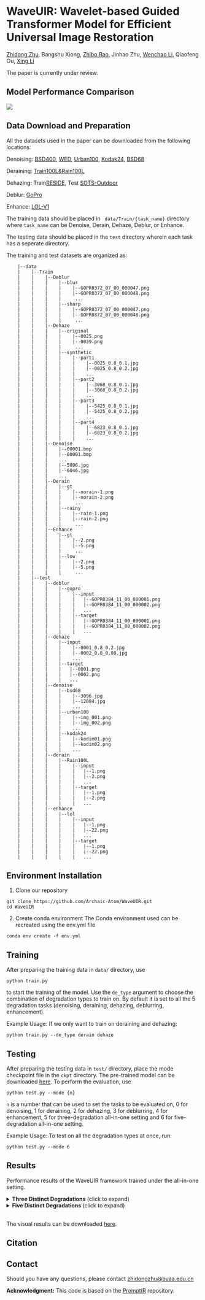 # WaveUIR: Wavelet-based Guided Transformer Model for Efficient Universal Image Restoration

[Zhidong Zhu](https://scholar.google.com/citations?user=gMoJbSsAAAAJ&hl=zh-CN), Bangshu Xiong, [Zhibo Rao](https://scholar.google.com/citations?user=36YvjLAAAAAJ&hl=zh-CN), Jinhao Zhu, [Wenchao Li](https://scholar.google.com/citations?hl=zh-CN&user=ph9tt1oAAAAJ), Qiaofeng Ou, [Xing Li](https://scholar.google.com/citations?user=8IcXm6AAAAAJ&hl=zh-CN)

The paper is currently under review.

## Model Performance Comparison
<img src = "figs/WaveUIR_Comparison.png"> 

## Data Download and Preparation

All the datasets used in the paper can be downloaded from the following locations:

Denoising: [BSD400](https://drive.google.com/file/d/1idKFDkAHJGAFDn1OyXZxsTbOSBx9GS8N/view?usp=sharing), [WED](https://drive.google.com/file/d/1e62XGdi5c6IbvkZ70LFq0KLRhFvih7US/view?usp=sharing), [Urban100](https://drive.google.com/drive/folders/1B3DJGQKB6eNdwuQIhdskA64qUuVKLZ9u), [Kodak24](https://r0k.us/graphics/kodak/), [BSD68](https://github.com/clausmichele/CBSD68-dataset/tree/master/CBSD68/original)

Deraining: [Train100L&Rain100L](https://drive.google.com/drive/folders/1-_Tw-LHJF4vh8fpogKgZx1EQ9MhsJI_f?usp=sharing)

Dehazing: Train[RESIDE](https://sites.google.com/view/reside-dehaze-datasets/reside-%CE%B2), Test [SOTS-Outdoor](https://sites.google.com/view/reside-dehaze-datasets/reside-v0)

Deblur: [GoPro](https://drive.google.com/file/d/1y_wQ5G5B65HS_mdIjxKYTcnRys_AGh5v/view?usp=sharing)

Enhance: [LOL-V1](https://daooshee.github.io/BMVC2018website/)

The training data should be placed in ``` data/Train/{task_name}``` directory where ```task_name``` can be Denoise, Derain, Dehaze, Deblur, or Enhance.

The testing data should be placed in the ```test``` directory wherein each task has a seperate directory. 

The training and test datasets are organized as:


```
    |--data   
    |    |--Train
    |    |    |--Deblur
    |    |    |    |--blur
    |    |    |    |    |--GOPR0372_07_00_000047.png
    |    |    |    |    |--GOPR0372_07_00_000048.png
    |    |    |    |     ...
    |    |    |    |--sharp
    |    |    |    |    |--GOPR0372_07_00_000047.png
    |    |    |    |    |--GOPR0372_07_00_000048.png
    |    |    |    |     ...
    |    |    |--Dehaze
    |    |    |    |--original
    |    |    |    |    |--0025.png
    |    |    |    |    |--0039.png
    |    |    |    |     ...
    |    |    |    |--synthetic
    |    |    |    |    |--part1
    |    |    |    |    |    |--0025_0.8_0.1.jpg
    |    |    |    |    |    |--0025_0.8_0.2.jpg
    |    |    |    |    |    ...
    |    |    |    |    |--part2
    |    |    |    |    |    |--3068_0.8_0.1.jpg
    |    |    |    |    |    |--3068_0.8_0.2.jpg
    |    |    |    |    |    ...    
    |    |    |    |    |--part3
    |    |    |    |    |    |--5425_0.8_0.1.jpg
    |    |    |    |    |    |--5425_0.8_0.2.jpg
    |    |    |    |    |    ...   
    |    |    |    |    |--part4
    |    |    |    |    |    |--6823_0.8_0.1.jpg
    |    |    |    |    |    |--6823_0.8_0.2.jpg
    |    |    |    |    |    ...
    |    |    |--Denoise
    |    |    |    |--00001.bmp
    |    |    |    |--00001.bmp
    |    |    |    ...
    |    |    |    |--5096.jpg
    |    |    |    |--6046.jpg
    |    |    |    ...
    |    |    |--Derain
    |    |    |    |--gt
    |    |    |    |    |--norain-1.png
    |    |    |    |    |--norain-2.png
    |    |    |    |     ...
    |    |    |    |--rainy
    |    |    |    |    |--rain-1.png
    |    |    |    |    |--rain-2.png
    |    |    |    |     ...
    |    |    |--Enhance
    |    |    |    |--gt
    |    |    |    |    |--2.png
    |    |    |    |    |--5.png
    |    |    |    |     ...
    |    |    |    |--low
    |    |    |    |    |--2.png
    |    |    |    |    |--5.png
    |    |    |    |     ...
    |    |--test
    |    |    |--deblur
    |    |    |    |--gopro
    |    |    |    |    |--input
    |    |    |    |    |   |--GOPR0384_11_00_000001.png
    |    |    |    |    |   |--GOPR0384_11_00_000002.png
    |    |    |    |    |   ...
    |    |    |    |    |--target
    |    |    |    |    |   |--GOPR0384_11_00_000001.png
    |    |    |    |    |   |--GOPR0384_11_00_000002.png
    |    |    |    |    |   ...
    |    |    |--dehaze
    |    |    |    |--input
    |    |    |    |    |--0001_0.8_0.2.jpg
    |    |    |    |    |--0002_0.8_0.08.jpg
    |    |    |    |    ...
    |    |    |    |--target
    |    |    |    |   |--0001.png
    |    |    |    |   |--0002.png
    |    |    |    |   ...
    |    |    |--denoise
    |    |    |    |--bsd68
    |    |    |    |    |--3096.jpg
    |    |    |    |    |--12084.jpg
    |    |    |    |    ...
    |    |    |    |--urban100
    |    |    |    |    |--img_001.png
    |    |    |    |    |--img_002.png
    |    |    |    |    ...
    |    |    |    |--kodak24
    |    |    |    |    |--kodim01.png
    |    |    |    |    |--kodim02.png
    |    |    |    |    ...
    |    |    |--derain
    |    |    |    |--Rain100L
    |    |    |    |    |--input
    |    |    |    |    |   |--1.png
    |    |    |    |    |   |--2.png
    |    |    |    |    |   ...
    |    |    |    |    |--target
    |    |    |    |    |   |--1.png
    |    |    |    |    |   |--2.png
    |    |    |    |    |   ...
    |    |    |--enhance
    |    |    |    |--lol
    |    |    |    |    |--input
    |    |    |    |    |   |--1.png
    |    |    |    |    |   |--22.png
    |    |    |    |    |   ...
    |    |    |    |    |--target
    |    |    |    |    |   |--1.png
    |    |    |    |    |   |--22.png
    |    |    |    |    |   ...
```

## Environment Installation

1. Clone our repository
```
git clone https://github.com/Archaic-Atom/WaveUIR.git
cd WaveUIR
```

2. Create conda environment
The Conda environment used can be recreated using the env.yml file
```
conda env create -f env.yml
```

## Training

After preparing the training data in ```data/``` directory, use 
```
python train.py
```
to start the training of the model. Use the ```de_type``` argument to choose the combination of degradation types to train on. By default it is set to all the 5 degradation tasks (denoising, deraining, dehazing, deblurring, enhancement).

Example Usage: If we only want to train on deraining and dehazing:
```
python train.py --de_type derain dehaze
```

## Testing

After preparing the testing data in ```test/``` directory, place the mode checkpoint file in the ```ckpt``` directory. The pre-trained model can be downloaded [here](https://drive.google.com/drive/folders/19RbxEEEEIKEddudFbIgWYKh3j7PVsdKS). To perform the evaluation, use
```
python test.py --mode {n}
```
```n``` is a number that can be used to set the tasks to be evaluated on, 0 for denoising, 1 for deraining, 2 for dehazing, 3 for deblurring, 4 for enhancement, 5 for three-degradation all-in-one setting and 6 for five-degradation all-in-one setting.

Example Usage: To test on all the degradation types at once, run:

```
python test.py --mode 6
```

## Results
Performance results of the WaveUIR framework trained under the all-in-one setting.

<details>
<summary><strong>Three Distinct Degradations</strong> (click to expand) </summary>

<img src = "figs/WaveUIR_3d_result.png"> 
</details>
<details>
<summary><strong>Five Distinct Degradations</strong> (click to expand) </summary>

<img src = "figs/WaveUIR_5d_result.png"> 
</details><br>

The visual results can be downloaded [here](https://drive.google.com/drive/folders/1CELko-F95W_reox7KzM8HqEip675bABB).

## Citation

## Contact
Should you have any questions, please contact zhidongzhu@buaa.edu.cn

**Acknowledgment:** This code is based on the [PromptIR](https://github.com/va1shn9v/PromptIR) repository.